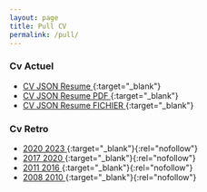 ```yaml
---
layout: page
title: Pull CV
permalink: /pull/
---
```


<style>
nom { color: #000000; font-size: 3em; font-weight: bold; text-align: center; }
r { color: Red }
o { color: Orange }
g { color: Green }
b { color: #0969DA ;font-size: 2em;}
</style>


### Cv Actuel
- [CV JSON Resume ][cv]{:target="_blank"}
- [CV JSON Resume PDF ][cvpdf]{:target="_blank"}
- [CV JSON Resume FICHIER ][cvjson]{:target="_blank"}


### Cv Retro
- [2020 2023 ][cv2020]{:target="_blank"}{:rel="nofollow"}
- [2017 2020 ][cv2017]{:target="_blank"}{:rel="nofollow"}
- [2011 2016 ][cv2012]{:target="_blank"}{:rel="nofollow"}
- [2008 2010 ][cv2010]{:target="_blank"}{:rel="nofollow"}



[cv]:      https://marmits.github.io/cv/
[cvpdf]:      https://marmits.github.io/cv/resume.pdf
[cvjson]:      https://marmits.github.io/cv/resume.json


[cv2020]:      http://cv2020.codeur-web.fr/
[cv2017]:      http://cv2017.codeur-web.fr/
[cv2012]:      http://cv2012.codeur-web.fr/
[cv2010]:      http://cv2010.codeur-web.fr/
